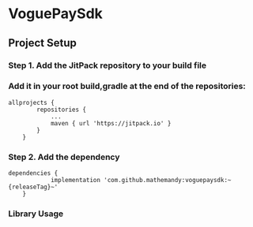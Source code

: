 # VoguePaySdk
## Project Setup 
### Step 1. Add the JitPack repository to your build file
### Add it in your root build,gradle at the end of the repositories:
```
allprojects {
		repositories {
			...
			maven { url 'https://jitpack.io' }
		}
	}
```

### Step 2. Add the dependency
```
dependencies {
	        implementation 'com.github.mathemandy:voguepaysdk:~{releaseTag}~'
	}
```
### Library Usage 
